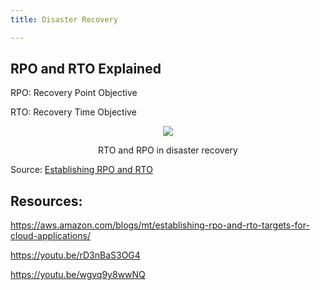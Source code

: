 ```yaml
---
title: Disaster Recovery

---
```


## RPO and RTO Explained

RPO: Recovery Point Objective

RTO: Recovery Time Objective


<div>
<div align="center"><img src="https://d2908q01vomqb2.cloudfront.net/972a67c48192728a34979d9a35164c1295401b71/2022/05/31/ClouldOps_913_1.png" /></div>
<div><p align="center">RTO and RPO in disaster recovery 
</p></div>
</div>

Source:  [Establishing RPO and RTO ](https://aws.amazon.com/blogs/mt/establishing-rpo-and-rto-targets-for-cloud-applications/)

## Resources:
https://aws.amazon.com/blogs/mt/establishing-rpo-and-rto-targets-for-cloud-applications/

https://youtu.be/rD3nBaS3OG4

https://youtu.be/wgvq9y8wwNQ